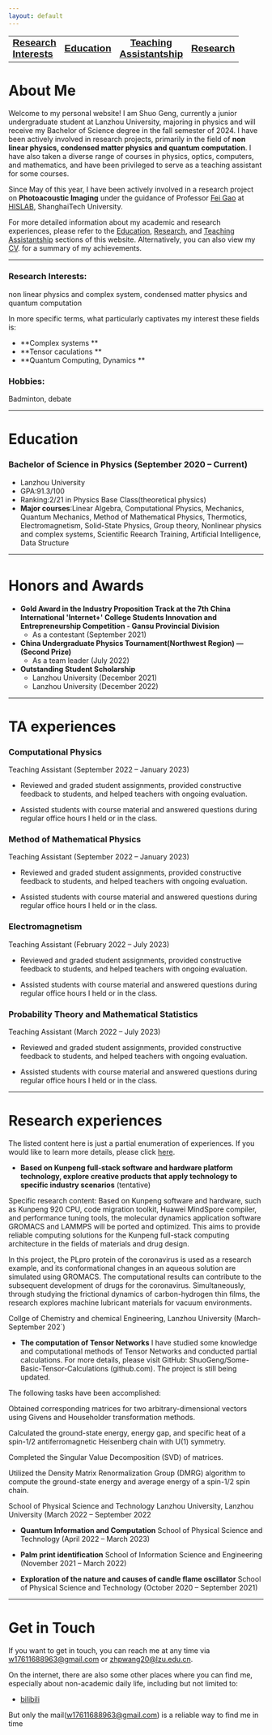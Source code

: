 ```yaml
---
layout: default
---
```



<style>
  .narrow-font {
    font-family: "Arial Narrow", "Helvetica Narrow", Verdana, sans-serif;
  }
</style>

<div>
<table>
  <tr>
     <td style="text-align: left;"><a href='https://wang-zhiping.github.io/#RI'><big><b><span class="narrow-font">Research<br>Interests</span></b></big></a></td>
     <td style="text-align: center;"><a href='https://wang-zhiping.github.io/#Education'><big><b><span class="narrow-font">Education</span></b></big></a></td>
     <td style="text-align: center;"><a href='#TA'><big><b><span class="narrow-font">Teaching<br>Assistantship</span></b></big></a></td>
     <td style="text-align: right;"><a href='./research.html'><big><b><span class="narrow-font">Research</span></b></big></a></td>
    <!-- 更多的表格行和单元格 -->
  </tr>
</table>
</div> 
    
    
# About Me

Welcome to my personal website! I am Shuo Geng, currently a junior undergraduate student at Lanzhou University, majoring in physics and will receive my Bachelor of Science degree in the fall semester of 2024. I have been actively involved in research projects, primarily in the field of **non linear physics, condensed matter physics and quantum computation**. I have also taken a diverse range of courses in physics, optics, computers, and mathematics, and have been privileged to serve as a teaching assistant for some courses.

Since May of this year, I have been actively involved in a research project on **Photoacoustic Imaging** under the guidance of Professor [Fei Gao](https://scholar.google.com.sg/citations?user=aDTizY8AAAAJ) at [HISLAB](http://www.hislab.cn/), ShanghaiTech University.

For more detailed information about my academic and research experiences, please refer to the [Education](#Education), [Research](#RE), and [Teaching Assistantship](#TA) sections of this website. Alternatively, you can also view my [CV](./CV/CV_ZhipingWang_May.pdf). for a summary of my achievements.

* * *


### Research Interests:<a name="RI"></a>
non linear physics and complex system, condensed matter physics and quantum computation
         
 In more specific terms, what particularly captivates my interest these fields is:
 
+ **Complex systems **
+ **Tensor caculations **
+ **Quantum Computing, Dynamics **         

### Hobbies:
Badminton, debate


* * *

# Education <a name="Education"></a>
### Bachelor of Science in Physics         (September 2020 – Current)

+ Lanzhou University
+ GPA:91.3/100
+ Ranking:2/21 in Physics Base Class(theoretical physics)
+ **Major courses**:Linear Algebra, Computational Physics, Mechanics, Quantum Mechanics, Method of Mathematical Physics, Thermotics, Electromagnetism, Solid-State Physics, Group theory, Nonlinear physics and complex systems, Scientific Reearch Training, Artificial Intelligence, Data Structure
* * *
# Honors and Awards　<a name="HA"></a>
+ **Gold Award in the Industry Proposition Track at the 7th China International 'Internet+' College Students Innovation and Entrepreneurship Competition - Gansu Provincial Division**
  + As a contestant (September 2021)
+ **China Undergraduate Physics Tournament(Northwest Region) —(Second Prize)**
  + As a team leader (July 2022)
+ **Outstanding Student Scholarship**
  + Lanzhou University (December 2021)
  + Lanzhou University (December 2022)


* * *


# TA experiences <a name="TA"></a>
### Computational Physics

Teaching Assistant (September 2022 – January 2023)

- Reviewed and graded student assignments, provided constructive feedback to students, and helped teachers with
ongoing evaluation.

- Assisted students with course material and answered questions during regular office hours I held or in the class.

### Method of Mathematical Physics

Teaching Assistant (September 2022 – January 2023)

- Reviewed and graded student assignments, provided constructive feedback to students, and helped teachers with
ongoing evaluation.

- Assisted students with course material and answered questions during regular office hours I held or in the class.


### Electromagnetism 

Teaching Assistant (February 2022 – July 2023)

- Reviewed and graded student assignments, provided constructive feedback to students, and helped teachers with
ongoing evaluation.

- Assisted students with course material and answered questions during regular office hours I held or in the class.

### Probability Theory and Mathematical Statistics 

Teaching Assistant (March 2022 – July 2023)

- Reviewed and graded student assignments, provided constructive feedback to students, and helped teachers with
ongoing evaluation.

- Assisted students with course material and answered questions during regular office hours I held or in the class.




* * *

# Research experiences <a name="RE"></a>
The listed content here is just a partial enumeration of experiences. If you would like to learn more details, please click [here](./research.md).
  
+ **Based on Kunpeng full-stack software and hardware platform technology, explore creative products that apply technology to specific industry scenarios** (tentative)

Specific research content: Based on Kunpeng software and hardware, such as Kunpeng 920 CPU, code migration toolkit, Huawei MindSpore compiler, and performance tuning tools, the molecular dynamics application software GROMACS and LAMMPS will be ported and optimized. This aims to provide reliable computing solutions for the Kunpeng full-stack computing architecture in the fields of materials and drug design.

In this project, the PLpro protein of the coronavirus is used as a research example, and its conformational changes in an aqueous solution are simulated using GROMACS. The computational results can contribute to the subsequent development of drugs for the coronavirus. Simultaneously, through studying the frictional dynamics of carbon-hydrogen thin films, the research explores machine lubricant materials for vacuum environments.

Collge of Chemistry and chemical Engineering, Lanzhou University (March-September 202`)
  
+ **The computation of Tensor Networks**
I have studied some knowledge and computational methods of Tensor Networks and conducted partial calculations. For more details, please visit GitHub: ShuoGeng/Some-Basic-Tensor-Calculations (github.com). The project is still being updated.

The following tasks have been accomplished:

Obtained corresponding matrices for two arbitrary-dimensional vectors using Givens and Householder transformation methods.

Calculated the ground-state energy, energy gap, and specific heat of a spin-1/2 antiferromagnetic Heisenberg chain with U(1) symmetry.

Completed the Singular Value Decomposition (SVD) of matrices.

Utilized the Density Matrix Renormalization Group (DMRG) algorithm to compute the ground-state energy and average energy of a spin-1/2 spin chain.

  School of Physical Science and Technology Lanzhou University, Lanzhou University (March 2022 – September 2022

+ **Quantum Information and Computation**
  School of Physical Science and Technology (April 2022 – March 2023)

+ **Palm print identification**
  School of Information Science and Engineering (November 2021 – March 2022)

+ **Exploration of the nature and causes of candle flame oscillator**
  School of Physical Science and Technology (October 2020 – September 2021)
    
* * *




# Get in Touch

If you want to get in touch, you can reach me at any time via <w17611688963@gmail.com> or <zhpwang20@lzu.edu.cn>.

On the internet, there are also some other places where you can find me, especially about non-academic daily life, including but not limited to:
+ [bilibili](https://space.bilibili.com/15823831)

But only the mail(<w17611688963@gmail.com>) is a reliable way to find me in time
    

    
